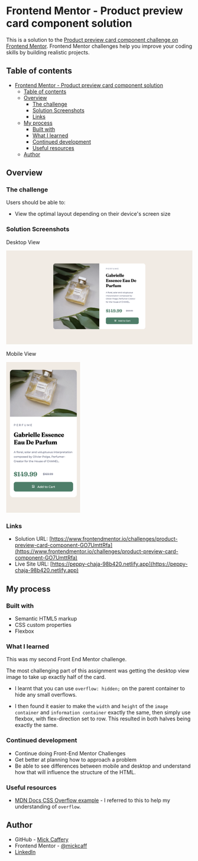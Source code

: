 # Frontend Mentor - Product preview card component solution

This is a solution to the [Product preview card component challenge on Frontend Mentor](https://www.frontendmentor.io/challenges/product-preview-card-component-GO7UmttRfa). Frontend Mentor challenges help you improve your coding skills by building realistic projects. 

## Table of contents

- [Frontend Mentor - Product preview card component solution](#frontend-mentor---product-preview-card-component-solution)
  - [Table of contents](#table-of-contents)
  - [Overview](#overview)
    - [The challenge](#the-challenge)
    - [Solution Screenshots](#solution-screenshots)
    - [Links](#links)
  - [My process](#my-process)
    - [Built with](#built-with)
    - [What I learned](#what-i-learned)
    - [Continued development](#continued-development)
    - [Useful resources](#useful-resources)
  - [Author](#author)

## Overview

### The challenge

Users should be able to:

- View the optimal layout depending on their device's screen size

### Solution Screenshots

Desktop View

![](./images/final-desktop.png)

Mobile View

<img src="./images/final-mobile.png" alt="Mobile view" width="200px">


### Links

- Solution URL: [https://www.frontendmentor.io/challenges/product-preview-card-component-GO7UmttRfa](https://www.frontendmentor.io/challenges/product-preview-card-component-GO7UmttRfa)
- Live Site URL: [https://peppy-chaja-98b420.netlify.app](https://peppy-chaja-98b420.netlify.app)

## My process

### Built with

- Semantic HTML5 markup
- CSS custom properties
- Flexbox

### What I learned

This was my second Front End Mentor challenge.

The most challenging part of this assignment was getting the desktop view image to take up exactly half of the card. 

- I learnt that you can use `overflow: hidden;` on the parent container to hide any small overflows.

- I then found it easier to make the `width` and `height` of the `image container` and `information container` exactly the same, then simply use flexbox, with flex-direction set to row. This resulted in both halves being exactly the same.


### Continued development

- Continue doing Front-End Mentor Challenges
- Get better at planning how to approach a problem
- Be able to see differences between mobile and desktop and understand how that will influence the structure of the HTML.

### Useful resources

- [MDN Docs CSS Overflow example](https://developer.mozilla.org/en-US/docs/Web/CSS/overflow) - I referred to this to help my understanding of `overflow`.

## Author

- GitHub - [Mick Caffery](https://github.com/mickcaff)
- Frontend Mentor - [@mickcaff](https://www.frontendmentor.io/profile/mickcaff)
- [LinkedIn](https://www.linkedin.com/in/mcaffery/)
